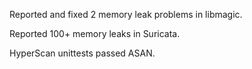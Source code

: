 Reported and fixed 2 memory leak problems in libmagic.

Reported 100+ memory leaks in Suricata.

HyperScan unittests passed ASAN.

